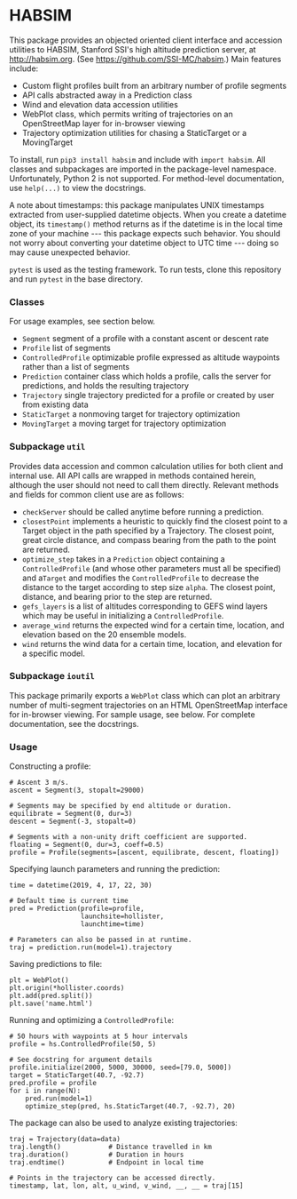 # HABSIM

This package provides an objected oriented client interface and accession utilities to HABSIM, Stanford SSI's high altitude prediction server, at http://habsim.org. (See https://github.com/SSI-MC/habsim.) Main features include:

- Custom flight profiles built from an arbitrary number of profile segments
- API calls abstracted away in a Prediction class
- Wind and elevation data accession utilities
- WebPlot class, which permits writing of trajectories on an OpenStreetMap layer for in-browser viewing
- Trajectory optimization utilities for chasing a StaticTarget or a MovingTarget

To install, run `pip3 install habsim` and include with `import habsim`. All classes and subpackages are imported in the package-level namespace. Unfortunately, Python 2 is not supported. For method-level documentation, use `help(...)` to view the docstrings.

A note about timestamps: this package manipulates UNIX timestamps extracted from user-supplied datetime objects. When you create a datetime object, its `timestamp()` method returns as if the datetime is in the local time zone of your machine --- this package expects such behavior. You should not worry about converting your datetime object to UTC time --- doing so may cause unexpected behavior.

`pytest` is used as the testing framework. To run tests, clone this repository and run `pytest` in the base directory.

### Classes
For usage examples, see section below.

- `Segment`             segment of a profile with a constant ascent or descent rate             
- `Profile`             list of segments
- `ControlledProfile`   optimizable profile expressed as altitude waypoints rather than a list of segments
- `Prediction`          container class which holds a profile, calls the server for predictions, and holds the resulting trajectory
- `Trajectory`          single trajectory predicted for a profile or created by user from existing data
- `StaticTarget`        a nonmoving target for trajectory optimization
- `MovingTarget`        a moving target for trajectory optimization

### Subpackage `util`
Provides data accession and common calculation utilies for both client and internal use. All API calls are wrapped in methods contained herein, although the user should not need to call them directly. Relevant methods and fields for common client use are as follows:

- `checkServer` should be called anytime before running a prediction.
- `closestPoint` implements a heuristic to quickly find the closest point to a Target object in the path specified by a Trajectory. The closest point, great circle distance, and compass bearing from the path to the point are returned.
- `optimize_step` takes in a `Prediction` object containing a `ControlledProfile` (and whose other parameters must all be specified) and a`Target` and modifies the `ControlledProfile` to decrease the distance to the target according to step size `alpha`. The closest point, distance, and bearing prior to the step are returned.
- `gefs_layers` is a list of altitudes corresponding to GEFS wind layers which may be useful in initializing a `ControlledProfile`.
- `average_wind` returns the expected wind for a certain time, location, and elevation based on the 20 ensemble models.
- `wind` returns the wind data for a certain time, location, and elevation for a specific model.

### Subpackage `ioutil`
This package primarily exports a `WebPlot` class which can plot an arbitrary number of multi-segment trajectories on an HTML OpenStreetMap interface for in-browser viewing. For sample usage, see below. For complete documentation, see the docstrings.

### Usage
Constructing a profile:
```
# Ascent 3 m/s.
ascent = Segment(3, stopalt=29000)         

# Segments may be specified by end altitude or duration.
equilibrate = Segment(0, dur=3)             
descent = Segment(-3, stopalt=0)

# Segments with a non-unity drift coefficient are supported.
floating = Segment(0, dur=3, coeff=0.5)   
profile = Profile(segments=[ascent, equilibrate, descent, floating])
```
Specifying launch parameters and running the prediction:
```
time = datetime(2019, 4, 17, 22, 30)

# Default time is current time
pred = Prediction(profile=profile,
                  launchsite=hollister,
                  launchtime=time)          

# Parameters can also be passed in at runtime.
traj = prediction.run(model=1).trajectory                     
```
Saving predictions to file:
```
plt = WebPlot()
plt.origin(*hollister.coords)
plt.add(pred.split())
plt.save('name.html')
```
Running and optimizing a `ControlledProfile`:
```
# 50 hours with waypoints at 5 hour intervals
profile = hs.ControlledProfile(50, 5)

# See docstring for argument details
profile.initialize(2000, 5000, 30000, seed=[79.0, 5000])
target = StaticTarget(40.7, -92.7)
pred.profile = profile
for i in range(N):
    pred.run(model=1)
    optimize_step(pred, hs.StaticTarget(40.7, -92.7), 20)
```
The package can also be used to analyze existing trajectories:
```
traj = Trajectory(data=data)
traj.length()            # Distance travelled in km
traj.duration()          # Duration in hours
traj.endtime()           # Endpoint in local time

# Points in the trajectory can be accessed directly.
timestamp, lat, lon, alt, u_wind, v_wind, __, __ = traj[15]
```
